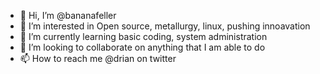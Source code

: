 - 👋 Hi, I’m @bananafeller
- 👀 I’m interested in Open source, metallurgy, linux, pushing innoavation
- 🌱 I’m currently learning basic coding, system administration
- 💞️ I’m looking to collaborate on anything that I am able to do
- 📫 How to reach me @drian on twitter

<!---
bananafeller/bananafeller is a ✨ special ✨ repository because its `README.md` (this file) appears on your GitHub profile.
You can click the Preview link to take a look at your changes.
--->
